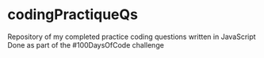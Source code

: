 # codingPractiqueQs
Repository of my completed practice coding questions written in JavaScript 
Done as part of the #100DaysOfCode challenge
